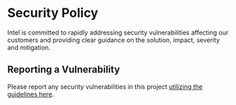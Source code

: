 # Security Policy
Intel is committed to rapidly addressing security vulnerabilities affecting our customers and
providing clear guidance on the solution, impact, severity and mitigation.

## Reporting a Vulnerability
Please report any security vulnerabilities in this project
[utilizing the guidelines here](https://www.intel.com/content/www/us/en/security-center/vulnerability-handling-guidelines.html).

